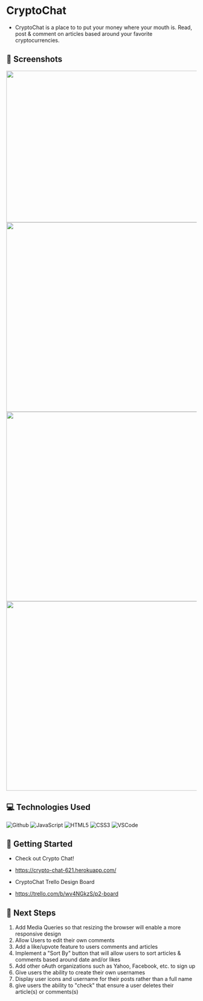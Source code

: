 # CryptoChat

* CryptoChat is a place to to put your money where your mouth is. Read, post & comment on articles based around your favorite cryptocurrencies. 



## :camera_flash: Screenshots


<img src="https://i.imgur.com/n4Lrzy8.png"   width="650px" height="400px"/>

<img src="https://i.imgur.com/kOPwp91.png"   width="650px" height="500px"/>

<img src="https://i.imgur.com/IwH6SBn.png"   width="650px" height="500px"/>

<img src="https://i.imgur.com/IwH6SBn.png"   width="650px" height="500px"/>

## :computer: Technologies Used

![Github](https://img.shields.io/badge/-GitHub-333?style=flat&logo=github)
![JavaScript](https://img.shields.io/badge/-JavaScript-333?style=flat&logo=javascript) 
![HTML5](https://img.shields.io/badge/-HTML5-333?style=flat&logo=html5)
![CSS3](https://img.shields.io/badge/-CSS-333?style=flat&logo=css3)
![VSCode](https://img.shields.io/badge/-VS_Code-333?style=flat&logo=visualstudio)


## :diamond_shape_with_a_dot_inside: Getting Started

* Check out Crypto Chat!
* https://crypto-chat-621.herokuapp.com/

* CryptoChat Trello Design Board
* https://trello.com/b/wv4NGkzS/p2-board

## :seedling: Next Steps

1. Add Media Queries so that resizing the browser will enable a more responsive design 
2. Allow Users to edit their own comments
3. Add a like/upvote feature to users comments and articles
4. Implement a "Sort By" button that will allow users to sort articles & comments based around date and/or likes
5. Add other oAuth organizations such as Yahoo, Facebook, etc. to sign up
6. Give users the ability to create their own usernames
7. Display user icons and username for their posts rather than a full name
8. give users the ability to "check" that ensure a user deletes their article(s) or comments(s)